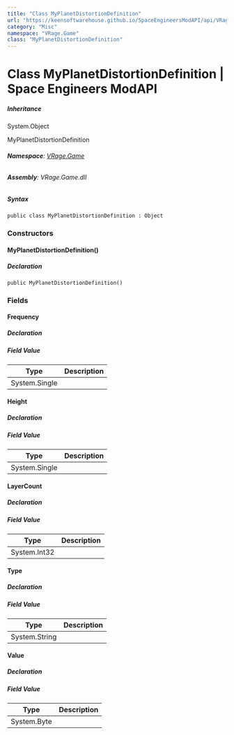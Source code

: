 ```yaml
---
title: "Class MyPlanetDistortionDefinition"
url: "https://keensoftwarehouse.github.io/SpaceEngineersModAPI/api/VRage.Game.MyPlanetDistortionDefinition.html"
category: "Misc"
namespace: "VRage.Game"
class: "MyPlanetDistortionDefinition"
---
```


# Class MyPlanetDistortionDefinition | Space Engineers ModAPI

##### Inheritance

System.Object

MyPlanetDistortionDefinition

###### **Namespace**: [VRage.Game](https://keensoftwarehouse.github.io/SpaceEngineersModAPI/api/VRage.Game.html)

###### **Assembly**: VRage.Game.dll

##### Syntax

```
public class MyPlanetDistortionDefinition : Object
```

### Constructors

#### MyPlanetDistortionDefinition()

##### Declaration

```
public MyPlanetDistortionDefinition()
```

### Fields

#### Frequency

##### Declaration

##### Field Value

| Type | Description |
| --- | --- |
| System.Single |     |

#### Height

##### Declaration

##### Field Value

| Type | Description |
| --- | --- |
| System.Single |     |

#### LayerCount

##### Declaration

##### Field Value

| Type | Description |
| --- | --- |
| System.Int32 |     |

#### Type

##### Declaration

##### Field Value

| Type | Description |
| --- | --- |
| System.String |     |

#### Value

##### Declaration

##### Field Value

| Type | Description |
| --- | --- |
| System.Byte |     |